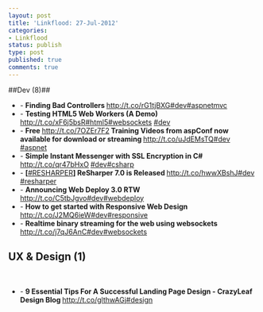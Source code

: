 ```yaml
---
layout: post
title: 'Linkflood: 27-Jul-2012'
categories:
- Linkflood
status: publish
type: post
published: true
comments: true
---
```


##Dev (8)##

<ul>
  <li>- <strong>Finding Bad Controllers </strong><a href='http://t.co/rG1tjBXG'>http://t.co/rG1tjBXG</a><a href="http://twitter.com/search/%23dev">#dev</a><a href="http://twitter.com/search/%23aspnetmvc">#aspnetmvc</a><strong></strong>
  </li>
  <li>- <strong>Testing HTML5 Web Workers (A Demo) </strong><a href='http://t.co/xF6j5bsR'>http://t.co/xF6j5bsR</a><a href="http://twitter.com/search/%23html5">#html5</a><a href="http://twitter.com/search/%23websockets">#websockets</a>
    <a
    href="http://twitter.com/search/%23dev">#dev</a><strong></strong>
  </li>
  <li>- <strong>Free </strong><a href='http://t.co/7OZEr7F2'>http://t.co/7OZEr7F2</a><strong> Training Videos from aspConf now available for download or streaming </strong><a href='http://t.co/uJdEMsTQ'>http://t.co/uJdEMsTQ</a><a href="http://twitter.com/search/%23dev">#dev</a>
    <a
    href="http://twitter.com/search/%23aspnet">#aspnet</a><strong></strong>
  </li>
  <li>- <strong>Simple Instant Messenger with SSL Encryption in C# </strong><a href='http://t.co/qr47bHxO'>http://t.co/qr47bHxO</a><strong>  </strong><a href="http://twitter.com/search/%23dev">#dev</a><a href="http://twitter.com/search/%23csharp">#csharp</a><strong></strong>
  </li>
  <li>- <strong>[</strong><a href="http://twitter.com/search/%23RESHARPER">#RESHARPER</a><strong>] ReSharper 7.0 is Released </strong><a href='http://t.co/hwwXBshJ'>http://t.co/hwwXBshJ</a><a href="http://twitter.com/search/%23dev">#dev</a>
    <a
    href="http://twitter.com/search/%23resharper">#resharper</a><strong></strong>
  </li>
  <li>- <strong>Announcing Web Deploy 3.0 RTW </strong><a href='http://t.co/C5tbJgvo'>http://t.co/C5tbJgvo</a><a href="http://twitter.com/search/%23dev">#dev</a><a href="http://twitter.com/search/%23webdeploy">#webdeploy</a><strong></strong>
  </li>
  <li>- <strong>How to get started with Responsive Web Design </strong><a href='http://t.co/J2MQ6ieW'>http://t.co/J2MQ6ieW</a><a href="http://twitter.com/search/%23dev">#dev</a><a href="http://twitter.com/search/%23responsive">#responsive</a><strong></strong>
  </li>
  <li>- <strong>Realtime binary streaming for the web using websockets </strong><a href='http://t.co/j7qJ6AnC'>http://t.co/j7qJ6AnC</a><a href="http://twitter.com/search/%23dev">#dev</a><a href="http://twitter.com/search/%23websockets">#websockets</a><strong></strong>
  </li>
</ul>
<h2>UX & Design (1)</h2>
<br />
<ul>
  <li>- <strong>9 Essential Tips For A Successful Landing Page Design - CrazyLeaf Design Blog </strong><a href='http://t.co/glthwAGj'>http://t.co/glthwAGj</a><a href="http://twitter.com/search/%23design">#design</a><strong></strong>
  </li>
</ul>
